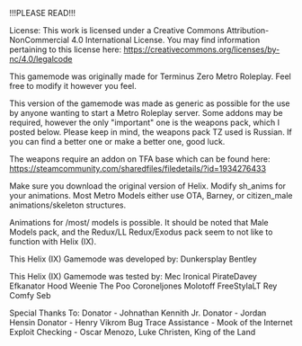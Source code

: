 !!!PLEASE READ!!!

License: This work is licensed under a Creative Commons Attribution-NonCommercial 4.0 International License. You may find information pertaining to this license here: https://creativecommons.org/licenses/by-nc/4.0/legalcode

This gamemode was originally made for Terminus Zero Metro Roleplay. Feel free to modify it however you feel.

This version of the gamemode was made as generic as possible for the use by anyone wanting to start a Metro Roleplay server. Some addons may be required, however the only "important" one is the weapons pack, which I posted below. Please keep in mind, the weapons pack TZ used is Russian. If you can find a better one or make a better one, good luck.

The weapons require an addon on TFA base which can be found here: https://steamcommunity.com/sharedfiles/filedetails/?id=1934276433

Make sure you download the original version of Helix. Modify sh_anims for your animations. Most Metro Models either use OTA, Barney, or citizen_male animations/skeleton structures.

Animations for /most/ models is possible. It should be noted that Male Models pack, and the Redux/LL Redux/Exodus pack seem to not like to function with Helix (IX).

This Helix (IX) Gamemode was developed by: Dunkersplay Bentley

This Helix (IX) Gamemode was tested by: Mec Ironical PirateDavey Efkanator Hood Weenie The Poo Coroneljones Molotoff FreeStylaLT Rey Comfy Seb

Special Thanks To: Donator - Johnathan Kennith Jr. Donator - Jordan Hensin Donator - Henry Vikrom Bug Trace Assistance - Mook of the Internet Exploit Checking - Oscar Menozo, Luke Christen, King of the Land
